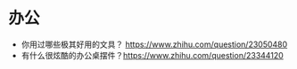 # 办公

- 你用过哪些极其好用的文具？ https://www.zhihu.com/question/23050480 
- 有什么很炫酷的办公桌摆件？https://www.zhihu.com/question/23344120